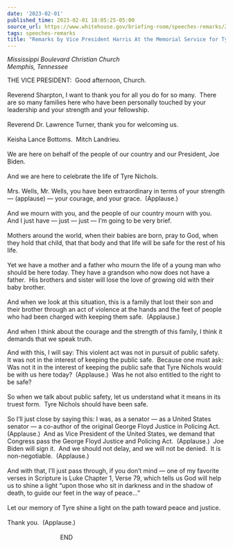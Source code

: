 ```yaml
---
date: '2023-02-01'
published_time: 2023-02-01 18:05:25-05:00
source_url: https://www.whitehouse.gov/briefing-room/speeches-remarks/2023/02/01/remarks-by-vice-president-harris-at-the-memorial-service-for-tyre-nichols/
tags: speeches-remarks
title: "Remarks by Vice President Harris At the Memorial Service for Tyre\_Nichols"
---
```

 
*Mississippi Boulevard Christian Church  
*Memphis, Tennessee**

THE VICE PRESIDENT:  Good afternoon, Church.   
   
Reverend Sharpton, I want to thank you for all you do for so many. 
There are so many families here who have been personally touched by your
leadership and your strength and your fellowship.   
   
Reverend Dr. Lawrence Turner, thank you for welcoming us.   
   
Keisha Lance Bottoms.  Mitch Landrieu.   
   
We are here on behalf of the people of our country and our President,
Joe Biden.  
   
And we are here to celebrate the life of Tyre Nichols.   
   
Mrs. Wells, Mr. Wells, you have been extraordinary in terms of your
strength — (applause) — your courage, and your grace.  (Applause.)  
   
And we mourn with you, and the people of our country mourn with you. 
And I just have — just — just — I’m going to be very brief.  
   
Mothers around the world, when their babies are born, pray to God, when
they hold that child, that that body and that life will be safe for the
rest of his life.  
   
Yet we have a mother and a father who mourn the life of a young man who
should be here today. They have a grandson who now does not have a
father.  His brothers and sister will lose the love of growing old with
their baby brother.  
   
And when we look at this situation, this is a family that lost their son
and their brother through an act of violence at the hands and the feet
of people who had been charged with keeping them safe.  (Applause.)  
   
And when I think about the courage and the strength of this family, I
think it demands that we speak truth.   
  
And with this, I will say: This violent act was not in pursuit of public
safety.  It was not in the interest of keeping the public safe.  Because
one must ask: Was not it in the interest of keeping the public safe that
Tyre Nichols would be with us here today?  (Applause.)  Was he not also
entitled to the right to be safe?  
   
So when we talk about public safety, let us understand what it means in
its truest form.  Tyre Nichols should have been safe.  
   
So I’ll just close by saying this: I was, as a senator — as a United
States senator — a co-author of the original George Floyd Justice in
Policing Act.  (Applause.)  And as Vice President of the United States,
we demand that Congress pass the George Floyd Justice and Policing Act. 
(Applause.)  Joe Biden will sign it.  And we should not delay, and we
will not be denied.  It is non-negotiable.  (Applause.)  
   
And with that, I’ll just pass through, if you don’t mind — one of my
favorite verses in Scripture is Luke Chapter 1, Verse 79, which tells us
God will help us to shine a light “upon those who sit in darkness and in
the shadow of death, to guide our feet in the way of peace…”  
   
Let our memory of Tyre shine a light on the path toward peace and
justice.  
   
Thank you.  (Applause.)  
   
                               END  
   
 
